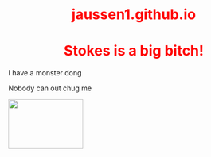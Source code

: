 # jaussen1.github.io
<!doctype html>

<html>
<head>
 
<style>
        h1 {
           color: red;
           text-align: center;
</style>    
</head>
<body>
        <h1>Stokes is a big bitch!</h1>
        <p>I have a monster dong</p>
        <p>Nobody can out chug me</p>
        <img src="IMG_0478.jpg" height="100" width="150">
</body>
</html>   
